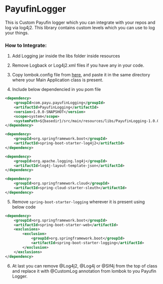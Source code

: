 # PayufinLogger
This is Custom Payufin logger which you can integrate with your repos and log via log4j2. This library contains custom levels which you can use to log your things.

### How to Integrate:

1. Add Logging jar inside the libs folder inside resources

2. Remove Logback or Log4j2.xml files if you have any in your code.

3. Copy lombok.config file from [here](lombok.config), and paste it in the same directory where your Main Application class is present.

4. Include below dependencied in you pom file

```xml
<dependency>
	<groupId>com.payu.payufinLogging</groupId>
	<artifactId>PayufinLogging</artifactId>
	<version>1.0.0-SNAPSHOT</version>
	<scope>system</scope>
	<systemPath>${basedir}/src/main/resources/libs/PayufinLogging-1.0.0-SNAPSHOT.jar</systemPath>
</dependency>

<dependency>
	<groupId>org.springframework.boot</groupId>
	<artifactId>spring-boot-starter-log4j2</artifactId>
</dependency>

<dependency>
	<groupId>org.apache.logging.log4j</groupId>
	<artifactId>log4j-layout-template-json</artifactId>
</dependency>

<dependency>
	<groupId>org.springframework.cloud</groupId>
	<artifactId>spring-cloud-starter-sleuth</artifactId>
</dependency>
```

5. Remove `spring-boot-starter-logging` wherever it is present using below code

```xml
<dependency>
	<groupId>org.springframework.boot</groupId>
	<artifactId>spring-boot-starter-web</artifactId>
	<exclusions>
		<exclusion>
			<groupId>org.springframework.boot</groupId>
			<artifactId>spring-boot-starter-logging</artifactId>
		</exclusion>
	</exclusions>
</dependency>
```


6. At last you can remove @Log4j2, @Log4j or @Slf4j from the top of class and replace it with @CustomLog annotation from lombok to you Payufin Logger.






